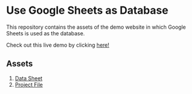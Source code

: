 # Use Google Sheets as Database
This repository contains the assets of the demo website in which Google Sheets is used as the database.

Check out this live demo by clicking [here!](https://atharvadeolalikar.github.io/Sheets-Database-Demo/) 

## Assets
1.  [Data Sheet](https://docs.google.com/spreadsheets/d/1BqvQQPeIJfEijK8ZprRzVLiePkxHlGGzfkr2mfYDnl8/edit?usp=sharing)
2. [Project File](https://github.com/AtharvaDeolalikar/Sheets-Database-Demo/blob/master/sheets-database.bsdesign)
